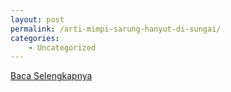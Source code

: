 ```yaml
---
layout: post
permalink: /arti-mimpi-sarung-hanyut-di-sungai/
categories:
    - Uncategorized
---
```


[Baca Selengkapnya](/05)